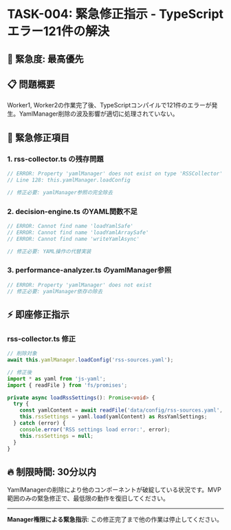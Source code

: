 # TASK-004: 緊急修正指示 - TypeScriptエラー121件の解決

## 🚨 **緊急度**: 最高優先

## 📋 **問題概要**
Worker1, Worker2の作業完了後、TypeScriptコンパイルで121件のエラーが発生。YamlManager削除の波及影響が適切に処理されていない。

## 🔧 **緊急修正項目**

### 1. **rss-collector.ts の残存問題**
```typescript
// ERROR: Property 'yamlManager' does not exist on type 'RSSCollector'
// Line 128: this.yamlManager.loadConfig

// 修正必要: yamlManager参照の完全除去
```

### 2. **decision-engine.ts のYAML関数不足**
```typescript
// ERROR: Cannot find name 'loadYamlSafe'
// ERROR: Cannot find name 'loadYamlArraySafe' 
// ERROR: Cannot find name 'writeYamlAsync'

// 修正必要: YAML操作の代替実装
```

### 3. **performance-analyzer.ts のyamlManager参照**
```typescript
// ERROR: Property 'yamlManager' does not exist
// 修正必要: yamlManager依存の除去
```

## ⚡ **即座修正指示**

### rss-collector.ts 修正
```typescript
// 削除対象
await this.yamlManager.loadConfig('rss-sources.yaml');

// 修正後
import * as yaml from 'js-yaml';
import { readFile } from 'fs/promises';

private async loadRssSettings(): Promise<void> {
  try {
    const yamlContent = await readFile('data/config/rss-sources.yaml', 'utf8');
    this.rssSettings = yaml.load(yamlContent) as RssYamlSettings;
  } catch (error) {
    console.error('RSS settings load error:', error);
    this.rssSettings = null;
  }
}
```

## 🔥 **制限時間**: 30分以内

YamlManagerの削除により他のコンポーネントが破綻している状況です。MVP範囲のみの緊急修正で、最低限の動作を復旧してください。

---

**Manager権限による緊急指示**: この修正完了まで他の作業は停止してください。